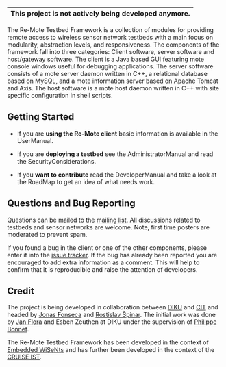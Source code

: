 | This project is not actively being developed anymore. |
|:------------------------------------------------------|

The Re-Mote Testbed Framework is a collection of modules for providing remote access to wireless sensor network testbeds with a main focus on modularity, abstraction levels, and responsiveness. The components of the framework fall into three
categories: Client software, server software and host/gateway software. The
client is a Java based GUI featuring mote console windows useful for
debugging applications. The server software consists of a mote server daemon
written in C++, a relational database based on MySQL, and a mote information
server based on Apache Tomcat and Axis. The host software is a mote host daemon written in C++ with site specific configuration in shell scripts.

## Getting Started ##

  * If you are **using the Re-Mote client** basic information is available in the UserManual.

  * If you are **deploying a testbed** see the AdministratorManual and read the SecurityConsiderations.

  * If you **want to contribute** read the DeveloperManual and take a look at the RoadMap to get an idea of what needs work.

## Questions and Bug Reporting ##

Questions can be mailed to the [mailing list](http://groups.google.com/group/remote-testbed). All discussions related to testbeds and sensor networks are welcome. Note, first time posters are moderated to prevent spam.

If you found a bug in the client or one of the other components, please enter it into the [issue tracker](http://code.google.com/p/remote-testbed/issues/list). If the bug has already been reported you are encouraged to add extra information as a comment. This will help to confirm that it is reproducible and raise the attention of developers.

## Credit ##

The project is being developed in collaboration between [DIKU](http://www.diku.dk/) and [CIT](http://www.cit.ie/) and headed by [Jonas Fonseca](http://www.diku.dk/hjemmesider/studerende/fonseca/) and [Rostislav Špinar](http://testbed.aws.cit.ie/rosta/). The initial work was done by [Jan Flora](http://www.nflora.dk/studie/) and Esben Zeuthen at DIKU under the supervision of [Philippe Bonnet](http://www.diku.dk/~bonnet/).

The Re-Mote Testbed Framework has been developed in the context of [Embedded WiSeNts](http://www.embedded-wisents.org/) and has further been developed in the context of the [CRUISE IST](http://www.ist-cruise.eu/cruise/).
